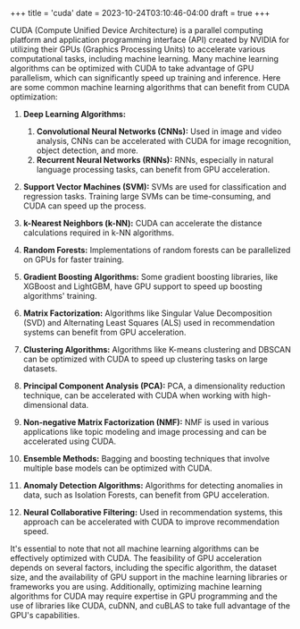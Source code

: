 +++
title = 'cuda'
date = 2023-10-24T03:10:46-04:00
draft = true
+++

CUDA (Compute Unified Device Architecture) is a parallel computing platform and application programming interface (API) created by NVIDIA for utilizing their GPUs (Graphics Processing Units) to accelerate various computational tasks, including machine learning. Many machine learning algorithms can be optimized with CUDA to take advantage of GPU parallelism, which can significantly speed up training and inference. Here are some common machine learning algorithms that can benefit from CUDA optimization:

1. **Deep Learning Algorithms:**
    1. **Convolutional Neural Networks (CNNs):** Used in image and video analysis, CNNs can be accelerated with CUDA for image recognition, object detection, and more.
    2. **Recurrent Neural Networks (RNNs):** RNNs, especially in natural language processing tasks, can benefit from GPU acceleration.

2. **Support Vector Machines (SVM):** SVMs are used for classification and regression tasks. Training large SVMs can be time-consuming, and CUDA can speed up the process.

3. **k-Nearest Neighbors (k-NN):** CUDA can accelerate the distance calculations required in k-NN algorithms.

4. **Random Forests:** Implementations of random forests can be parallelized on GPUs for faster training.

5. **Gradient Boosting Algorithms:** Some gradient boosting libraries, like XGBoost and LightGBM, have GPU support to speed up boosting algorithms' training.

6. **Matrix Factorization:** Algorithms like Singular Value Decomposition (SVD) and Alternating Least Squares (ALS) used in recommendation systems can benefit from GPU acceleration.

7. **Clustering Algorithms:** Algorithms like K-means clustering and DBSCAN can be optimized with CUDA to speed up clustering tasks on large datasets.

8. **Principal Component Analysis (PCA):** PCA, a dimensionality reduction technique, can be accelerated with CUDA when working with high-dimensional data.

9. **Non-negative Matrix Factorization (NMF):** NMF is used in various applications like topic modeling and image processing and can be accelerated using CUDA.

10. **Ensemble Methods:** Bagging and boosting techniques that involve multiple base models can be optimized with CUDA.

11. **Anomaly Detection Algorithms:** Algorithms for detecting anomalies in data, such as Isolation Forests, can benefit from GPU acceleration.

12. **Neural Collaborative Filtering:** Used in recommendation systems, this approach can be accelerated with CUDA to improve recommendation speed.

It's essential to note that not all machine learning algorithms can be effectively optimized with CUDA. The feasibility of GPU acceleration depends on several factors, including the specific algorithm, the dataset size, and the availability of GPU support in the machine learning libraries or frameworks you are using. Additionally, optimizing machine learning algorithms for CUDA may require expertise in GPU programming and the use of libraries like CUDA, cuDNN, and cuBLAS to take full advantage of the GPU's capabilities.
